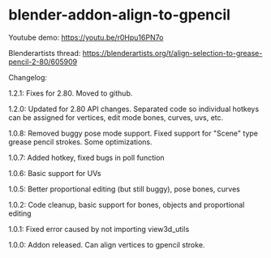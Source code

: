 # blender-addon-align-to-gpencil
Youtube demo: https://youtu.be/r0Hpu16PN7o

Blenderartists thread: https://blenderartists.org/t/align-selection-to-grease-pencil-2-80/605909


Changelog:

1.2.1: Fixes for 2.80. Moved to github.

1.2.0: Updated for 2.80 API changes. Separated code so individual hotkeys can be assigned for vertices, edit mode bones, curves, uvs, etc. 

1.0.8: Removed buggy pose mode support. Fixed support for "Scene" type grease pencil strokes. Some optimizations.

1.0.7: Added hotkey, fixed bugs in poll function

1.0.6: Basic support for UVs

1.0.5: Better proportional editing (but still buggy), pose bones, curves

1.0.2: Code cleanup, basic support for bones, objects and proportional editing

1.0.1: Fixed error caused by not importing view3d_utils

1.0.0: Addon released. Can align vertices to gpencil stroke.
